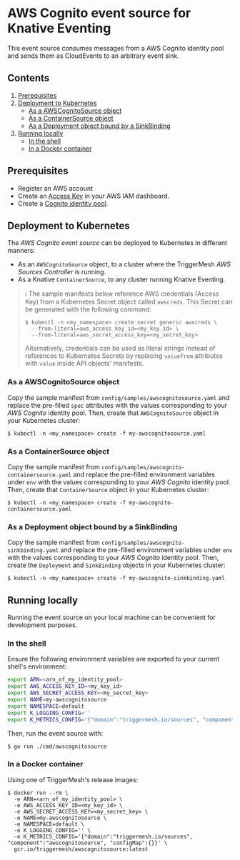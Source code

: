 # AWS Cognito event source for Knative Eventing

This event source consumes messages from a AWS Cognito identity pool and sends them as CloudEvents to an arbitrary event
sink.

## Contents

1. [Prerequisites](#prerequisites)
1. [Deployment to Kubernetes](#deployment-to-kubernetes)
   * [As a AWSCognitoSource object](#as-a-awscognitosource-object)
   * [As a ContainerSource object](#as-a-containersource-object)
   * [As a Deployment object bound by a SinkBinding](#as-a-deployment-object-bound-by-a-sinkbinding)
1. [Running locally](#running-locally)
   * [In the shell](#in-the-shell)
   * [In a Docker container](#in-a-docker-container)

## Prerequisites

* Register an AWS account
* Create an [Access Key][doc-accesskey] in your AWS IAM dashboard.
* Create a [Cognito identity pool][doc-cognito].

## Deployment to Kubernetes

The _AWS Cognito event source_ can be deployed to Kubernetes in different manners:

* As an `AWSCognitoSource` object, to a cluster where the TriggerMesh _AWS Sources Controller_ is running.
* As a Knative `ContainerSource`, to any cluster running Knative Eventing.

> :information_source: The sample manifests below reference AWS credentials (Access Key) from a Kubernetes Secret object
> called `awscreds`. This Secret can be generated with the following command:
>
> ```console
> $ kubectl -n <my_namespace> create secret generic awscreds \
>   --from-literal=aws_access_key_id=<my_key_id> \
>   --from-literal=aws_secret_access_key=<my_secret_key>
> ```
>
> Alternatively, credentials can be used as literal strings instead of references to Kubernetes Secrets by replacing
> `valueFrom` attributes with `value` inside API objects' manifests.

### As a AWSCognitoSource object

Copy the sample manifest from `config/samples/awscognitosource.yaml` and replace the pre-filled `spec` attributes
with the values corresponding to your _AWS Cognito_ identity pool. Then, create that `AWSCognitoSource` object in
your Kubernetes cluster:

```console
$ kubectl -n <my_namespace> create -f my-awscognitosource.yaml
```

### As a ContainerSource object

Copy the sample manifest from `config/samples/awscognito-containersource.yaml` and replace the pre-filled environment
variables under `env` with the values corresponding to your _AWS Cognito_ identity pool. Then, create that
`ContainerSource` object in your Kubernetes cluster:

```console
$ kubectl -n <my_namespace> create -f my-awscognito-containersource.yaml
```

### As a Deployment object bound by a SinkBinding

Copy the sample manifest from `config/samples/awscognito-sinkbinding.yaml` and replace the pre-filled environment
variables under `env` with the values corresponding to your _AWS Cognito_ identity pool. Then, create the `Deployment`
and `SinkBinding` objects in your Kubernetes cluster:

```console
$ kubectl -n <my_namespace> create -f my-awscognito-sinkbinding.yaml
```

## Running locally

Running the event source on your local machine can be convenient for development purposes.

### In the shell

Ensure the following environment variables are exported to your current shell's environment:

```sh
export ARN=<arn_of_my_identity_pool>
export AWS_ACCESS_KEY_ID=<my_key_id>
export AWS_SECRET_ACCESS_KEY=<my_secret_key>
export NAME=my-awscognitosource
export NAMESPACE=default
export K_LOGGING_CONFIG=''
export K_METRICS_CONFIG='{"domain":"triggermesh.io/sources", "component":"awscognitosource", "configMap":{}}'
```

Then, run the event source with:

```console
$ go run ./cmd/awscognitosource
```

### In a Docker container

Using one of TriggerMesh's release images:

```console
$ docker run --rm \
  -e ARN=<arn_of_my_identity_pool> \
  -e AWS_ACCESS_KEY_ID=<my_key_id> \
  -e AWS_SECRET_ACCESS_KEY=<my_secret_key> \
  -e NAME=my-awscognitosource \
  -e NAMESPACE=default \
  -e K_LOGGING_CONFIG='' \
  -e K_METRICS_CONFIG='{"domain":"triggermesh.io/sources", "component":"awscognitosource", "configMap":{}}' \
  gcr.io/triggermesh/awscognitosource:latest
```

[doc-accesskey]: https://docs.aws.amazon.com/general/latest/gr/aws-sec-cred-types.html#access-keys-and-secret-access-keys
[doc-cognito]: https://docs.aws.amazon.com/cognito/latest/developerguide/tutorial-create-identity-pool.html
